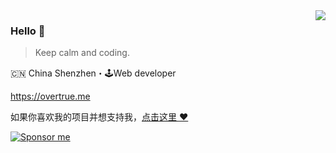 <img align="right" src="https://github-readme-stats.vercel.app/api?username=overtrue&show_icons=true&icon_color=805AD5&text_color=718096&bg_color=ffffff&hide_title=true" />

### Hello 👋

> Keep calm and coding.

🇨🇳 China Shenzhen・🕹Web developer

https://overtrue.me

如果你喜欢我的项目并想支持我，[点击这里 :heart:](https://github.com/sponsors/overtrue)

[![Sponsor me](https://raw.githubusercontent.com/overtrue/overtrue/master/sponsor-me.svg)](https://github.com/sponsors/overtrue)

